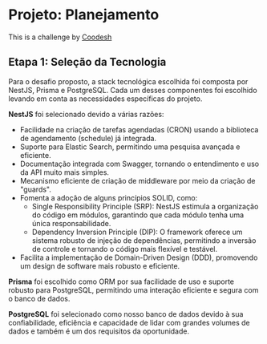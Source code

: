 # Projeto: Planejamento
This is a challenge by [Coodesh](https://coodesh.com/)
## Etapa 1: Seleção da Tecnologia

Para o desafio proposto, a stack tecnológica escolhida foi composta por NestJS, Prisma e PostgreSQL. Cada um desses componentes foi escolhido levando em conta as necessidades específicas do projeto.

**NestJS** foi selecionado devido a várias razões:

- Facilidade na criação de tarefas agendadas (CRON) usando a biblioteca de agendamento (schedule) já integrada.
- Suporte para Elastic Search, permitindo uma pesquisa avançada e eficiente.
- Documentação integrada com Swagger, tornando o entendimento e uso da API muito mais simples.
- Mecanismo eficiente de criação de middleware por meio da criação de "guards".
- Fomenta a adoção de alguns princípios SOLID, como:
  - Single Responsibility Principle (SRP): NestJS estimula a organização do código em módulos, garantindo que cada módulo tenha uma única responsabilidade.
  - Dependency Inversion Principle (DIP): O framework oferece um sistema robusto de injeção de dependências, permitindo a inversão de controle e tornando o código mais flexível e testável.
- Facilita a implementação de Domain-Driven Design (DDD), promovendo um design de software mais robusto e eficiente.

**Prisma** foi escolhido como ORM por sua facilidade de uso e suporte robusto para PostgreSQL, permitindo uma interação eficiente e segura com o banco de dados.

**PostgreSQL** foi selecionado como nosso banco de dados devido à sua confiabilidade, eficiência e capacidade de lidar com grandes volumes de dados e também é um dos requisitos da oportunidade.

